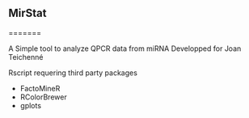 ## MirStat
=======

A Simple tool to analyze QPCR data from miRNA
Developped for Joan Teichenné

Rscript requering third party packages

* FactoMineR
* RColorBrewer
* gplots

